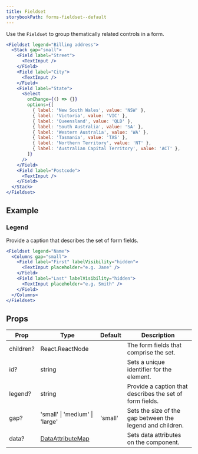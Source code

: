 ```yaml
---
title: Fieldset
storybookPath: forms-fieldset--default
---
```


Use the `Fieldset` to group thematically related controls in a form.

```jsx live
<Fieldset legend="Billing address">
  <Stack gap="small">
    <Field label="Street">
      <TextInput />
    </Field>
    <Field label="City">
      <TextInput />
    </Field>
    <Field label="State">
      <Select
        onChange={() => {}}
        options={[
          { label: 'New South Wales', value: 'NSW' },
          { label: 'Victoria', value: 'VIC' },
          { label: 'Queensland', value: 'QLD' },
          { label: 'South Australia', value: 'SA' },
          { label: 'Western Australia', value: 'WA' },
          { label: 'Tasmania', value: 'TAS' },
          { label: 'Northern Territory', value: 'NT' },
          { label: 'Australian Capital Territory', value: 'ACT' },
        ]}
      />
    </Field>
    <Field label="Postcode">
      <TextInput />
    </Field>
  </Stack>
</Fieldset>
```

## Example

### Legend

Provide a caption that describes the set of form fields.

```jsx live
<Fieldset legend="Name">
  <Columns gap="small">
    <Field label="First" labelVisibility="hidden">
      <TextInput placeholder="e.g. Jane" />
    </Field>
    <Field label="Last" labelVisibility="hidden">
      <TextInput placeholder="e.g. Smith" />
    </Field>
  </Columns>
</Fieldset>
```

## Props

| Prop      | Type                                   | Default | Description                                               |
| --------- | -------------------------------------- | ------- | --------------------------------------------------------- |
| children? | React.ReactNode                        |         | The form fields that comprise the set.                    |
| id?       | string                                 |         | Sets a unique identifier for the element.                 |
| legend?   | string                                 |         | Provide a caption that describes the set of form fields.  |
| gap?      | 'small' \| 'medium' \| 'large'         | 'small' | Sets the size of the gap between the legend and children. |
| data?     | [DataAttributeMap][data-attribute-map] |         | Sets data attributes on the component.                    |

[data-attribute-map]:
  https://github.com/brighte-labs/spark-web/blob/e7f6f4285b4cfd876312cc89fbdd094039aa239a/packages/utils/src/internal/buildDataAttributes.ts#L1
